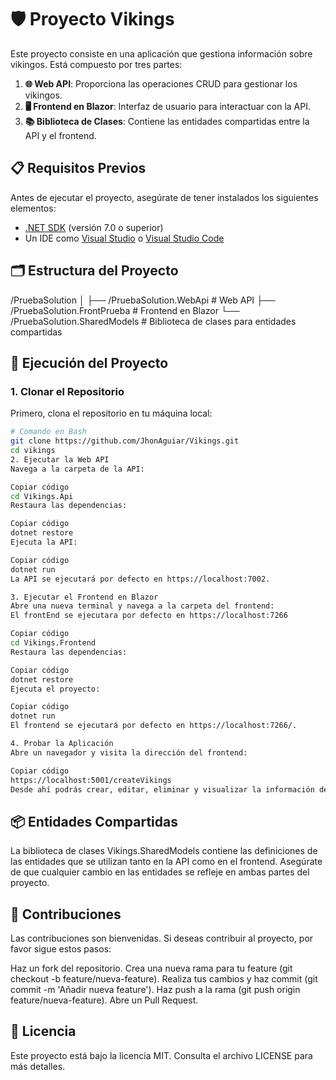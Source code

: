 # 🛡️ Proyecto Vikings

Este proyecto consiste en una aplicación que gestiona información sobre vikingos. Está compuesto por tres partes:

1. **🌐 Web API**: Proporciona las operaciones CRUD para gestionar los vikingos.
2. **🖥️ Frontend en Blazor**: Interfaz de usuario para interactuar con la API.
3. **📚 Biblioteca de Clases**: Contiene las entidades compartidas entre la API y el frontend.

## 📋 Requisitos Previos

Antes de ejecutar el proyecto, asegúrate de tener instalados los siguientes elementos:

- [.NET SDK](https://dotnet.microsoft.com/download) (versión 7.0 o superior)
- Un IDE como [Visual Studio](https://visualstudio.microsoft.com/) o [Visual Studio Code](https://code.visualstudio.com/)

## 🗂️ Estructura del Proyecto

/PruebaSolution │ ├── /PruebaSolution.WebApi # Web API ├── /PruebaSolution.FrontPrueba # Frontend en Blazor └── /PruebaSolution.SharedModels # Biblioteca de clases para entidades compartidas

## 🚀 Ejecución del Proyecto

### 1. Clonar el Repositorio

Primero, clona el repositorio en tu máquina local:

```bash
# Comando en Bash
git clone https://github.com/JhonAguiar/Vikings.git
cd vikings
2. Ejecutar la Web API
Navega a la carpeta de la API:
```

```bash
Copiar código
cd Vikings.Api
Restaura las dependencias:
```

```bash
Copiar código
dotnet restore
Ejecuta la API:
```

```bash
Copiar código
dotnet run
La API se ejecutará por defecto en https://localhost:7002.

3. Ejecutar el Frontend en Blazor
Abre una nueva terminal y navega a la carpeta del frontend:
El frontEnd se ejecutara por defecto en https://localhost:7266
```

```bash
Copiar código
cd Vikings.Frontend
Restaura las dependencias:
```

```bash
Copiar código
dotnet restore
Ejecuta el proyecto:
```

```bash
Copiar código
dotnet run
El frontend se ejecutará por defecto en https://localhost:7266/.

4. Probar la Aplicación
Abre un navegador y visita la dirección del frontend:
```

```bash
Copiar código
https://localhost:5001/createVikings
Desde ahí podrás crear, editar, eliminar y visualizar la información de los vikingos.
```
## 📦 Entidades Compartidas
La biblioteca de clases Vikings.SharedModels contiene las definiciones de las entidades que se utilizan tanto en la API como en el frontend. Asegúrate de que cualquier cambio en las entidades se refleje en ambas partes del proyecto.

## 🤝 Contribuciones
Las contribuciones son bienvenidas. Si deseas contribuir al proyecto, por favor sigue estos pasos:

Haz un fork del repositorio.
Crea una nueva rama para tu feature (git checkout -b feature/nueva-feature).
Realiza tus cambios y haz commit (git commit -m 'Añadir nueva feature').
Haz push a la rama (git push origin feature/nueva-feature).
Abre un Pull Request.
## 📜 Licencia
Este proyecto está bajo la licencia MIT. Consulta el archivo LICENSE para más detalles.

